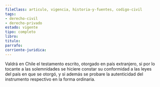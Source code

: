 ```yaml
---
fileClass: articulo, vigencia, historia-y-fuentes, codigo-civil
tags:
- derecho-civil
- derecho-privado
estado: vigente
tipo: completo
libro:
titulo:
parrafo:
corriente-juridica:
---
```

Valdrá en Chile el testamento escrito, otorgado en país extranjero, si por lo tocante a las solemnidades se hiciere constar su conformidad a las leyes del país en que se otorgó, y si además se probare la autenticidad del instrumento respectivo en la forma ordinaria.